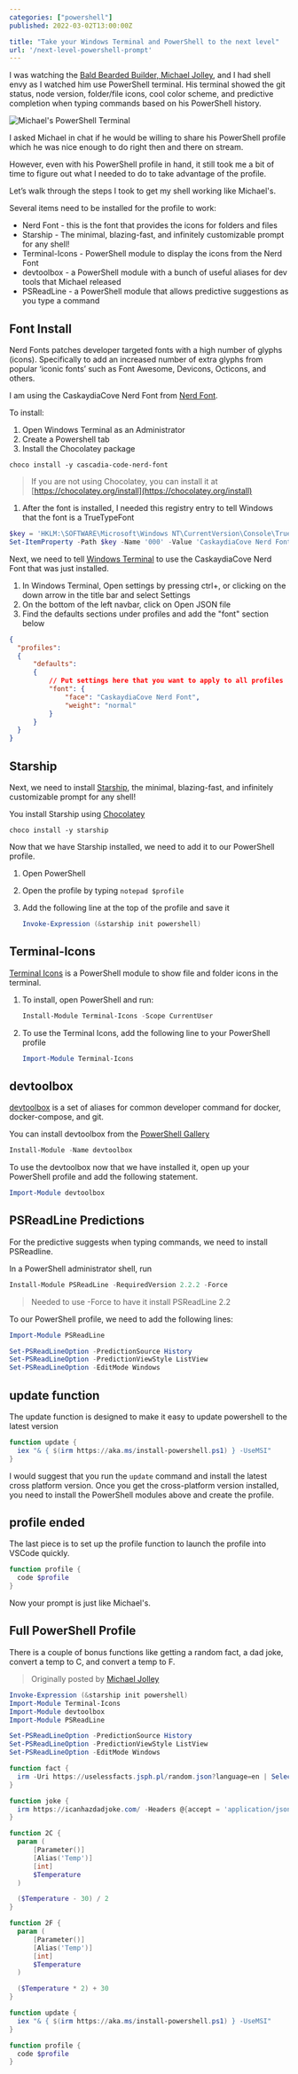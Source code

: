 ```yaml
---
categories: ["powershell"]
published: 2022-03-02T13:00:00Z

title: "Take your Windows Terminal and PowerShell to the next level"
url: '/next-level-powershell-prompt'
---
```


I was watching the [Bald Bearded Builder, Michael Jolley](https://www.twitch.tv/baldbeardedbuilder), and I had shell envy as I watched him use PowerShell terminal. His terminal showed the git status, node version, folder/file icons, cool color scheme, and predictive completion when typing commands based on his PowerShell history.

![Michael's PowerShell Terminal](/images/powershell/powershell-prompt-example.png)

I asked Michael in chat if he would be willing to share his PowerShell profile which he was nice enough to do right then and there on stream.

However, even with his PowerShell profile in hand, it still took me a bit of time to figure out what I needed to do to take advantage of the profile.

Let’s walk through the steps I took to get my shell working like Michael's.

<!--more-->

Several items need to be installed for the profile to work:

* Nerd Font - this is the font that provides the icons for folders and files
* Starship - The minimal, blazing-fast, and infinitely customizable prompt for any shell!
* Terminal-Icons - PowerShell module to display the icons from the Nerd Font
* devtoolbox - a PowerShell module with a bunch of useful aliases for dev tools that Michael released
* PSReadLine - a PowerShell module that allows predictive suggestions as you type a command

## Font Install

Nerd Fonts patches developer targeted fonts with a high number of glyphs (icons). Specifically to add an increased number of extra glyphs from popular ‘iconic fonts’ such as Font Awesome, Devicons, Octicons, and others.

I am using the CaskaydiaCove Nerd Font from [Nerd Font](https://www.nerdfonts.com/font-downloads).

To install:

1. Open Windows Terminal as an Administrator
1. Create a Powershell tab
1. Install the Chocolatey package

  ```shell
  choco install -y cascadia-code-nerd-font
  ```

  > If you are not using Chocolatey, you can install it at [https://chocolatey.org/install](https://chocolatey.org/install)

1. After the font is installed, I needed this registry entry to tell Windows that the font is a TrueTypeFont

  ```powershell
  $key = 'HKLM:\SOFTWARE\Microsoft\Windows NT\CurrentVersion\Console\TrueTypeFont'
  Set-ItemProperty -Path $key -Name '000' -Value 'CaskaydiaCove Nerd Font'
  ```

Next, we need to tell [Windows Terminal](https://www.microsoft.com/en-us/p/windows-terminal/9n0dx20hk701?activetab=pivot:overviewtab) to use the CaskaydiaCove Nerd Font that was just installed.

1. In Windows Terminal, Open settings by pressing ctrl+, or clicking on the down arrow in the title bar and select Settings
1. On the bottom of the left navbar, click on Open JSON file
1. Find the defaults sections under profiles and add the "font" section below

  ```json
  {
    "profiles":
    {
        "defaults":
        {
            // Put settings here that you want to apply to all profiles
            "font": {
                "face": "CaskaydiaCove Nerd Font",
                "weight": "normal"
            }
        }
    }
  }
  ```

## Starship

Next, we need to install [Starship](https://starship.rs/), the minimal, blazing-fast, and infinitely customizable prompt for any shell!

You install Starship using [Chocolatey](https://chocolatey.org)

```shell
choco install -y starship
```

Now that we have Starship installed, we need to add it to our PowerShell profile.

1. Open PowerShell
1. Open the profile by typing `notepad $profile`
1. Add the following line at the top of the profile and save it

    ```PowerShell
    Invoke-Expression (&starship init powershell)
    ```

## Terminal-Icons

[Terminal Icons](https://github.com/devblackops/Terminal-Icons) is a PowerShell module to show file and folder icons in the terminal.

1. To install, open PowerShell and run:

    ```PowerShell
    Install-Module Terminal-Icons -Scope CurrentUser
    ```

1. To use the Terminal Icons, add the following line to your PowerShell profile

    ```PowerShell
    Import-Module Terminal-Icons
    ```

## devtoolbox

[devtoolbox](https://github.com/builders-club/devtoolbox) is a set of aliases for common developer command for docker, docker-compose, and git.

You can install devtoolbox from the [PowerShell Gallery](https://www.powershellgallery.com/packages/devtoolbox/)

```PowerShell
Install-Module -Name devtoolbox
```

To use the devtoolbox now that we have installed it, open up your PowerShell profile and add the following statement.

```PowerShell
Import-Module devtoolbox
```

## PSReadLine Predictions

For the predictive suggests when typing commands, we need to install PSReadline.

In a PowerShell administrator shell, run

```PowerShell
Install-Module PSReadLine -RequiredVersion 2.2.2 -Force
```

> Needed to use -Force to have it install PSReadLine 2.2

To our PowerShell profile, we need to add the following lines:

```PowerShell
Import-Module PSReadLine

Set-PSReadLineOption -PredictionSource History
Set-PSReadLineOption -PredictionViewStyle ListView
Set-PSReadLineOption -EditMode Windows
```

## update function

The update function is designed to make it easy to update powershell to the latest version

```PowerShell
function update {
  iex "& { $(irm https://aka.ms/install-powershell.ps1) } -UseMSI"
}
```

I would suggest that you run the `update` command and install the latest cross platform version.  Once you get the cross-platform version installed, you need to install the PowerShell modules above and create the profile.

## profile ended

The last piece is to set up the profile function to launch the profile into VSCode quickly.

```PowerShell
function profile {
  code $profile
}
```

Now your prompt is just like Michael's.

## Full PowerShell Profile

There is a couple of bonus functions like getting a random fact, a dad joke, convert a temp to C, and convert a temp to F.

> Originally posted by [Michael Jolley](https://gist.github.com/MichaelJolley/e65a1a46477a85ecff7f660eee02fa25)

```PowerShell
Invoke-Expression (&starship init powershell)
Import-Module Terminal-Icons
Import-Module devtoolbox
Import-Module PSReadLine

Set-PSReadLineOption -PredictionSource History
Set-PSReadLineOption -PredictionViewStyle ListView
Set-PSReadLineOption -EditMode Windows

function fact {
  irm -Uri https://uselessfacts.jsph.pl/random.json?language=en | Select -ExpandProperty text
}

function joke {
  irm https://icanhazdadjoke.com/ -Headers @{accept = 'application/json'} | select -ExpandProperty joke
}

function 2C {
  param (
      [Parameter()]
      [Alias('Temp')]
      [int]
      $Temperature
  )

  ($Temperature - 30) / 2
}

function 2F {
  param (
      [Parameter()]
      [Alias('Temp')]
      [int]
      $Temperature
  )

  ($Temperature * 2) + 30
}

function update {
  iex "& { $(irm https://aka.ms/install-powershell.ps1) } -UseMSI"
}

function profile {
  code $profile
}
```
